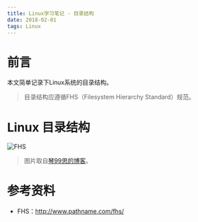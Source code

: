 ```yaml
---
title: Linux学习笔记 - 目录结构
date: 2018-02-01
tags: Linux
---
```


# 前言

本文简单记录下Linux系统的目录结构。

> 目录结构应遵循FHS（Filesystem Hierarchy Standard）规范。

# Linux 目录结构

![FHS](./show.png)

> 图片取自[琴99思的博客](http://blog.sina.com.cn/s/blog_a7933f140102vhl6.html)。

# 参考资料

- FHS：http://www.pathname.com/fhs/


